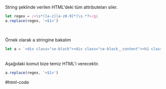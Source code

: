String şeklinde verilen HTML'deki tüm attributeları siler.

```js
let regex = /<\s*([a-z][a-z0-9]*)\s.*?>/gi
a.replace(regex, '<$1>')
```
<br/>

Örnek olarak a stringine bakalım

```js
let a = `<div class="ce-block"><div class="ce-block__content"><h1 class="ce-header" contenteditable="false" data-placeholder="Enter a header">Add a Title</h1></div></div><div class="ce-block"><div class="ce-block__content"><div class="ae-paragraph cdx-block" contenteditable="true" data-placeholder="Title">Content will be here</div></div></div>`
```
<br/>
Aşağıdaki komut bize temiz HTML'i verecektir.

```js
a.replace(regex, '<$1>')
```


#html-code
